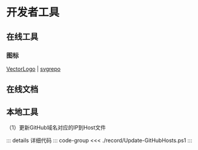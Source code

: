 # 开发者工具



## 在线工具



### 图标

[VectorLogo](https://www.vectorlogo.zone/?q=) | [svgrepo](https://www.svgrepo.com/)



## 在线文档



## 本地工具
（1）更新GitHub域名对应的IP到Host文件

::: details 详细代码
::: code-group
<<< ./record/Update-GitHubHosts.ps1
:::


